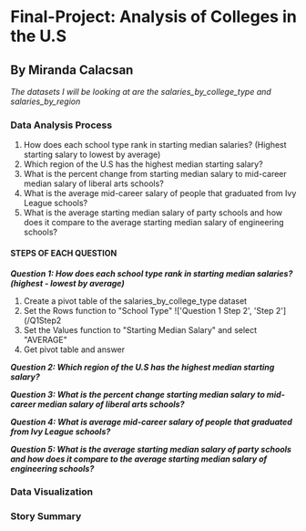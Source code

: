 # Final-Project: Analysis of Colleges in the U.S
## By Miranda Calacsan

*The datasets I will be looking at are the salaries_by_college_type and salaries_by_region* 

### Data Analysis Process
1. How does each school type rank in starting median salaries? (Highest starting salary to lowest by average)
2. Which region of the U.S has the highest median starting salary?
3. What is the percent change from starting median salary to mid-career median salary of liberal arts schools?
4. What is the average mid-career salary of people that graduated from Ivy League schools? 
5. What is the average starting median salary of party schools and how does it compare to the average starting median salary of engineering schools?

#### STEPS OF EACH QUESTION
_**Question 1: How does each school type rank in starting median salaries? (highest - lowest by average)**_ <br>
1. Create a pivot table of the salaries_by_college_type dataset
2. Set the Rows function to "School Type"
!['Question 1 Step 2', 'Step 2'](/Q1Step2
4. Set the Values function to "Starting Median Salary" and select "AVERAGE"
5. Get pivot table and answer

_**Question 2: Which region of the U.S has the highest median starting salary?**_

_**Question 3: What is the percent change starting median salary to mid-career median salary of liberal arts schools?**_

_**Question 4: What is average mid-career salary of people that graduated from Ivy League schools?**_

_**Question 5: What is the average starting median salary of party schools and how does it compare to the average starting median salary of engineering schools?**_



### Data Visualization

### Story Summary

